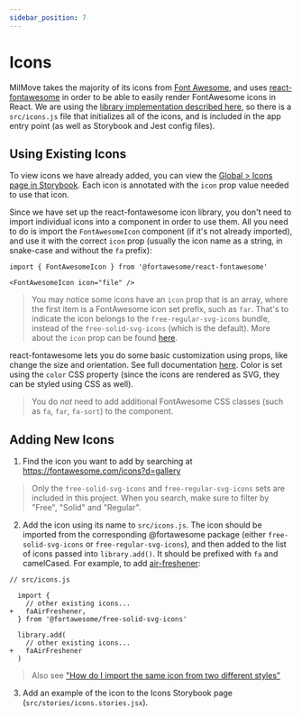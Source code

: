```yaml
---
sidebar_position: 7
---
```


# Icons

MilMove takes the majority of its icons from [Font Awesome](https://fontawesome.com/), and uses [react-fontawesome](https://github.com/FortAwesome/react-fontawesome) in order to be able to easily render FontAwesome icons in React. We are using the [library implementation described here](https://github.com/FortAwesome/react-fontawesome#build-a-library-to-reference-icons-throughout-your-app-more-conveniently), so there is a `src/icons.js` file that initializes all of the icons, and is included in the app entry point (as well as Storybook and Jest config files).

## Using Existing Icons

To view icons we have already added, you can view the [Global > Icons page in Storybook](https://storybook.dp3.us/?path=/story/global-icons--all). Each icon is annotated with the `icon` prop value needed to use that icon.

Since we have set up the react-fontawesome icon library, you don't need to import individual icons into a component in order to use them. All you need to do is import the `FontAwesomeIcon` component (if it's not already imported), and use it with the correct `icon` prop (usually the icon name as a string, in snake-case and without the `fa` prefix):

```
import { FontAwesomeIcon } from '@fortawesome/react-fontawesome'

<FontAwesomeIcon icon="file" />
```

> You may notice some icons have an `icon` prop that is an array, where the first item is a FontAwesome icon set prefix, such as `far`. That's to indicate the icon belongs to the `free-regular-svg-icons` bundle, instead of the `free-solid-svg-icons` (which is the default). More about the `icon` prop can be found [here](https://github.com/FortAwesome/react-fontawesome#build-a-library-to-reference-icons-throughout-your-app-more-conveniently).

react-fontawesome lets you do some basic customization using props, like change the size and orientation. See full documentation [here](https://github.com/FortAwesome/react-fontawesome#features). Color is set using the `color` CSS property (since the icons are rendered as SVG, they can be styled using CSS as well).

> You do _not_ need to add additional FontAwesome CSS classes (such as `fa`, `far`, `fa-sort`) to the component.

## Adding New Icons

1. Find the icon you want to add by searching at https://fontawesome.com/icons?d=gallery

> Only the `free-solid-svg-icons` and `free-regular-svg-icons` sets are included in this project. When you search, make sure to filter by "Free", "Solid" and "Regular".

2. Add the icon using its name to `src/icons.js`. The icon should be imported from the corresponding @fortawesome package (either `free-solid-svg-icons` or `free-regular-svg-icons`), and then added to the list of icons passed into `library.add()`. It should be prefixed with `fa` and camelCased. For example, to add [air-freshener](https://fontawesome.com/icons/air-freshener?style=solid):

```
// src/icons.js

  import {
    // other existing icons...
+   faAirFreshener,
  } from '@fortawesome/free-solid-svg-icons'

  library.add(
    // other existing icons...
+   faAirFreshener
  )
```

> Also see ["How do I import the same icon from two different styles"](https://github.com/FortAwesome/react-fontawesome#how-do-i-import-the-same-icon-from-two-different-styles)

3. Add an example of the icon to the Icons Storybook page (`src/stories/icons.stories.jsx`).
